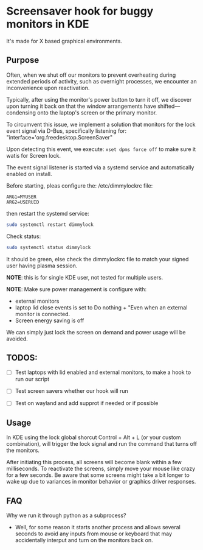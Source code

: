 # Screensaver hook for buggy monitors in KDE

It's made for X based graphical environments.

## Purpose


Often, when we shut off our monitors to prevent overheating during extended periods of activity, such as overnight processes, we encounter an inconvenience upon reactivation.

Typically, after using the monitor's power button to turn it off, we discover upon turning it back on that the window arrangements have shifted—condensing onto the laptop's screen or the primary monitor.

To circumvent this issue, we implement a solution that monitors for the lock event signal via D-Bus, specifically listening for:
"interface='org.freedesktop.ScreenSaver"

Upon detecting this event, we execute: ```xset dpms force off``` to make sure it watis for Screen lock.

The event signal listener is started via a systemd service and automatically enabled on install.

Before starting, pleas configure the:
/etc/dimmylockrc file:
```
ARG1=MYUSER
ARG2=USERUID
```

then restart the systemd service:

```bash
sudo systemctl restart dimmylock
```

Check status:

```bash
sudo systemctl status dimmylock
```

It should be green, else check the dimmylockrc file to match your signed user having plasma session.

**NOTE**: this is for single KDE user, not tested for multiple users.

**NOTE**: Make sure power management is configure with:
- external monitors
- laptop lid close events is set to Do nothing + "Even when an external monitor is connected.
- Screen energy saving is off

We can simply just lock the screen on demand and power usage will be avoided.

## TODOS:

- [ ] Test laptops with lid enabled and external monitors, to make a hook to run our script
- [ ] Test screen savers whether our hook will run
- [ ] Test on wayland and add supprot if needed or if possible


## Usage

In KDE using the lock global shorcut Control + Alt + L (or your custom combination), will trigger the lock signal and run the command that turns off the monitors.

After initiating this process, all screens will become blank within a few milliseconds. To reactivate the screens, simply move your mouse like crazy for a few seconds.
Be aware that some screens might take a bit longer to wake up due to variances in monitor behavior or graphics driver responses.

## FAQ

Why we run it through python as a subprocess?
- Well, for some reason it starts another process and allows several seconds to avoid any inputs from mouse or keyboard that may accidentally interput and turn on the monitors back on.
